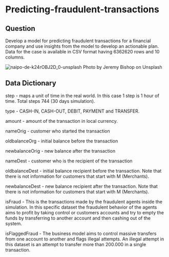 # Predicting-fraudulent-transactions

## Question

Develop a model for predicting fraudulent transactions for a financial company and use insights from the model to develop an actionable plan. Data for the case is available in CSV format having 6362620 rows and 10 columns.

![naipo-de-k24rOBJ2D_0-unsplash](https://user-images.githubusercontent.com/114215128/218633510-655952f5-3d46-4de7-8328-f9e06519fe43.jpg)
                                                                                                     Photo by Jeremy Bishop on Unsplash
                                                                                                      
## Data Dictionary

step - maps a unit of time in the real world. In this case 1 step is 1 hour of time. Total steps 744 (30 days simulation).

type - CASH-IN, CASH-OUT, DEBIT, PAYMENT and TRANSFER.

amount - amount of the transaction in local currency.

nameOrig - customer who started the transaction

oldbalanceOrg - initial balance before the transaction

newbalanceOrig - new balance after the transaction

nameDest - customer who is the recipient of the transaction

oldbalanceDest - initial balance recipient before the transaction. Note that there is not information for customers that start with M (Merchants).

newbalanceDest - new balance recipient after the transaction. Note that there is not information for customers that start with M (Merchants).

isFraud - This is the transactions made by the fraudulent agents inside the simulation. In this specific dataset the fraudulent behavior of the agents aims to profit by taking control or customers accounts and try to empty the funds by transferring to another account and then cashing out of the system.

isFlaggedFraud - The business model aims to control massive transfers from one account to another and flags illegal attempts. An illegal attempt in this dataset is an attempt to transfer more than 200.000 in a single transaction.                                                                   
